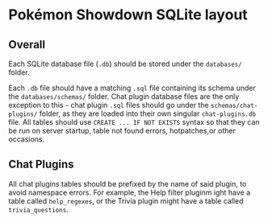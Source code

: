 # Pokémon Showdown SQLite layout

## Overall
Each SQLite database file (`.db`) should be stored under the `databases/` folder.

Each `.db` file should have a matching `.sql` file containing its schema under the `databases/schemas/` folder. 
Chat plugin database files are the only exception to this - chat plugin `.sql` files should go under the `schemas/chat-plugins/` folder, as they are loaded into their own singular `chat-plugins.db` file.
All tables should use `CREATE ... IF NOT EXISTS` syntax so that they can be run on server startup, table not found errors, hotpatches,or other occasions. 

## Chat Plugins

All chat plugins tables should be prefixed by the name of said plugin, to avoid namespace errors. For example, the Help filter pluginm ight have a table called `help_regexes`, or the Trivia plugin might have a table called `trivia_questions`.

